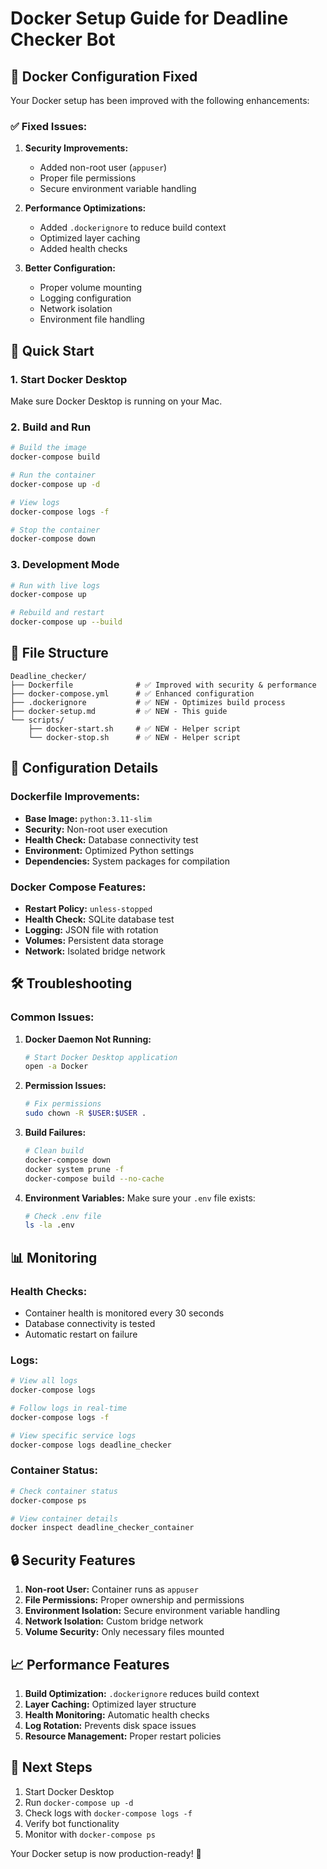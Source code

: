 # Docker Setup Guide for Deadline Checker Bot

## 🐳 Docker Configuration Fixed

Your Docker setup has been improved with the following enhancements:

### ✅ **Fixed Issues:**

1. **Security Improvements:**

   - Added non-root user (`appuser`)
   - Proper file permissions
   - Secure environment variable handling

2. **Performance Optimizations:**

   - Added `.dockerignore` to reduce build context
   - Optimized layer caching
   - Added health checks

3. **Better Configuration:**
   - Proper volume mounting
   - Logging configuration
   - Network isolation
   - Environment file handling

## 🚀 **Quick Start**

### 1. Start Docker Desktop

Make sure Docker Desktop is running on your Mac.

### 2. Build and Run

```bash
# Build the image
docker-compose build

# Run the container
docker-compose up -d

# View logs
docker-compose logs -f

# Stop the container
docker-compose down
```

### 3. Development Mode

```bash
# Run with live logs
docker-compose up

# Rebuild and restart
docker-compose up --build
```

## 📁 **File Structure**

```
Deadline_checker/
├── Dockerfile              # ✅ Improved with security & performance
├── docker-compose.yml      # ✅ Enhanced configuration
├── .dockerignore           # ✅ NEW - Optimizes build process
├── docker-setup.md         # ✅ NEW - This guide
└── scripts/
    ├── docker-start.sh     # ✅ NEW - Helper script
    └── docker-stop.sh      # ✅ NEW - Helper script
```

## 🔧 **Configuration Details**

### Dockerfile Improvements:

- **Base Image:** `python:3.11-slim`
- **Security:** Non-root user execution
- **Health Check:** Database connectivity test
- **Environment:** Optimized Python settings
- **Dependencies:** System packages for compilation

### Docker Compose Features:

- **Restart Policy:** `unless-stopped`
- **Health Check:** SQLite database test
- **Logging:** JSON file with rotation
- **Volumes:** Persistent data storage
- **Network:** Isolated bridge network

## 🛠️ **Troubleshooting**

### Common Issues:

1. **Docker Daemon Not Running:**

   ```bash
   # Start Docker Desktop application
   open -a Docker
   ```

2. **Permission Issues:**

   ```bash
   # Fix permissions
   sudo chown -R $USER:$USER .
   ```

3. **Build Failures:**

   ```bash
   # Clean build
   docker-compose down
   docker system prune -f
   docker-compose build --no-cache
   ```

4. **Environment Variables:**
   Make sure your `.env` file exists:
   ```bash
   # Check .env file
   ls -la .env
   ```

## 📊 **Monitoring**

### Health Checks:

- Container health is monitored every 30 seconds
- Database connectivity is tested
- Automatic restart on failure

### Logs:

```bash
# View all logs
docker-compose logs

# Follow logs in real-time
docker-compose logs -f

# View specific service logs
docker-compose logs deadline_checker
```

### Container Status:

```bash
# Check container status
docker-compose ps

# View container details
docker inspect deadline_checker_container
```

## 🔒 **Security Features**

1. **Non-root User:** Container runs as `appuser`
2. **File Permissions:** Proper ownership and permissions
3. **Environment Isolation:** Secure environment variable handling
4. **Network Isolation:** Custom bridge network
5. **Volume Security:** Only necessary files mounted

## 📈 **Performance Features**

1. **Build Optimization:** `.dockerignore` reduces build context
2. **Layer Caching:** Optimized layer structure
3. **Health Monitoring:** Automatic health checks
4. **Log Rotation:** Prevents disk space issues
5. **Resource Management:** Proper restart policies

## 🎯 **Next Steps**

1. Start Docker Desktop
2. Run `docker-compose up -d`
3. Check logs with `docker-compose logs -f`
4. Verify bot functionality
5. Monitor with `docker-compose ps`

Your Docker setup is now production-ready! 🚀
